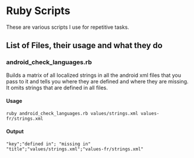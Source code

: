 Ruby Scripts
============
These are various scripts I use for repetitive tasks.

List of Files, their usage  and what they do
--------------------------------------------

### android_check_languages.rb
Builds a matrix of all localized strings in all the android xml files that you pass to it and tells you where they are defined and where they are missing.
It omits strings that are defined in all files.
#### Usage
    ruby android_check_languages.rb values/strings.xml values-fr/strings.xml
#### Output
    "key";"defined in"; "missing in"
    "title";"values/strings.xml";"values-fr/strings.xml"
